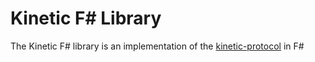 # Kinetic F# Library
The Kinetic F# library is an implementation of the [kinetic-protocol](https://github.com/Seagate/kinetic-protocol) in F#
